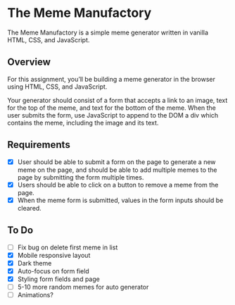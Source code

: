 # The Meme Manufactory

The Meme Manufactory is a simple meme generator written in vanilla HTML, CSS, and JavaScript.

## Overview

For this assignment, you’ll be building a meme generator in the browser using HTML, CSS, and JavaScript.

Your generator should consist of a form that accepts a link to an image, text for the top of the meme, and text for the bottom of the meme. When the user submits the form, use JavaScript to append to the DOM a div which contains the meme, including the image and its text.

## Requirements

- [X] User should be able to submit a form on the page to generate a new meme on the page, and should be able to add multiple memes to the page by submitting the form multiple times.
- [X] Users should be able to click on a button to remove a meme from the page.
- [X] When the meme form is submitted, values in the form inputs should be cleared.

## To Do

- [ ] Fix bug on delete first meme in list
- [X] Mobile responsive layout
- [X] Dark theme
- [X] Auto-focus on form field
- [X] Styling form fields and page
- [ ] 5-10 more random memes for auto generator
- [ ] Animations?